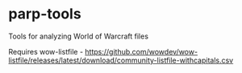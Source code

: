 # parp-tools
Tools for analyzing World of Warcraft files

Requires wow-listfile - https://github.com/wowdev/wow-listfile/releases/latest/download/community-listfile-withcapitals.csv

